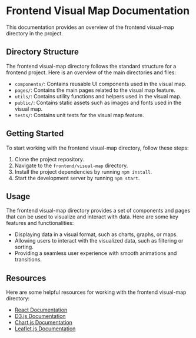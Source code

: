 # Frontend Visual Map Documentation

This documentation provides an overview of the frontend visual-map directory in the project.

## Directory Structure

The frontend visual-map directory follows the standard structure for a frontend project. Here is an overview of the main directories and files:

- `components/`: Contains reusable UI components used in the visual map.
- `pages/`: Contains the main pages related to the visual map feature.
- `utils/`: Contains utility functions and helpers used in the visual map.
- `public/`: Contains static assets such as images and fonts used in the visual map.
- `tests/`: Contains unit tests for the visual map feature.

## Getting Started

To start working with the frontend visual-map directory, follow these steps:

1. Clone the project repository.
2. Navigate to the `frontend/visual-map` directory.
3. Install the project dependencies by running `npm install`.
4. Start the development server by running `npm start`.

## Usage

The frontend visual-map directory provides a set of components and pages that can be used to visualize and interact with data. Here are some key features and functionalities:

- Displaying data in a visual format, such as charts, graphs, or maps.
- Allowing users to interact with the visualized data, such as filtering or sorting.
- Providing a seamless user experience with smooth animations and transitions.

## Resources

Here are some helpful resources for working with the frontend visual-map directory:

- [React Documentation](https://reactjs.org/docs)
- [D3.js Documentation](https://d3js.org)
- [Chart.js Documentation](https://www.chartjs.org/docs)
- [Leaflet.js Documentation](https://leafletjs.com/reference-1.7.1.html)
